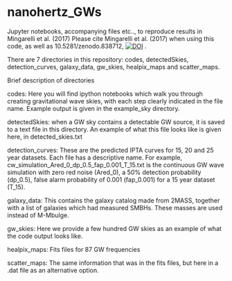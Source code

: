 # nanohertz_GWs
Jupyter notebooks, accompanying files etc.., to reproduce results in Mingarelli et al. (2017) 
Please cite Mingarelli et al. (2017) when using this code, as well as 10.5281/zenodo.838712, [![DOI](https://zenodo.org/badge/90664185.svg)](https://zenodo.org/badge/latestdoi/90664185) .

There are 7 directories in this repository: codes, detectedSkies, detection_curves, galaxy_data, gw_skies, healpix_maps and scatter_maps.

Brief description of directories

codes:
Here you will find ipython notebooks which walk you through creating gravitational wave skies, with each step clearly indicated in the file name. Example output is given in the example_sky directory.

detectedSkies:
when a GW sky contains a detectable GW source, it is saved to a text file in this directory. An example of what this file looks like is given here, in detected_skies.txt

detection_curves:
These are the predicted IPTA curves for 15, 20 and 25 year datasets. Each file has a descriptive name. For example, cw_simulation_Ared_0_dp_0.5_fap_0.001_T_15.txt is the continuous GW wave simulation with zero red noise (Ared_0), a 50% detection probability (dp_0.5), false alarm probability of 0.001 (fap_0.001) for a 15 year dataset (T_15).

galaxy_data:
This contains the galaxy catalog made from 2MASS, together with a list of galaxies which had measured SMBHs. These masses are used instead of M-Mbulge.

gw_skies:
Here we provide a few hundred GW skies as an example of what the code output looks like.

healpix_maps:
Fits files for 87 GW frequencies

scatter_maps:
The same information that was in the fits files, but here in a .dat file as an alternative option.
